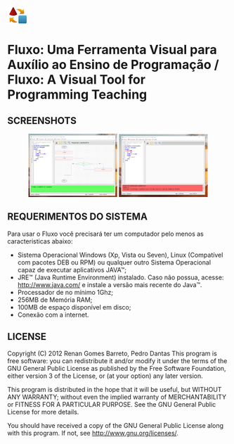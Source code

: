 ﻿
![Fluxo](https://github.com/RenanGBarreto/fluxocode/raw/master/tmp/fluxo-icon-small.png)

# Fluxo: Uma Ferramenta Visual para Auxílio ao Ensino de Programação / Fluxo: A Visual Tool for Programming Teaching

## SCREENSHOTS
<p align="center">
  <img alt="FluxoCode Image 1" src="https://github.com/RenanGBarreto/fluxocode/raw/master/tmp/fluxo-1.png" width="40%"> 
  <img alt="FluxoCode Image 2" src="https://github.com/RenanGBarreto/fluxocode/raw/master/tmp/fluxo-2.png" width="40%">
</p>

## REQUERIMENTOS DO SISTEMA

Para usar o Fluxo você precisará ter um computador pelo menos as caracteristicas abaixo:
* Sistema Operacional Windows (Xp, Vista ou Seven), Linux
   (Compatível com pacotes DEB ou RPM) ou qualquer outro Sistema Operacional capaz
   de executar aplicativos JAVA™;
* JRE™ (Java Runtime Environment) instalado. Caso não possua, acesse:
   http://www.java.com/ e instale a versão mais recente do Java™.
* Processador de no mínimo 1Ghz;
* 256MB de Memória RAM;
* 100MB de espaço disponível em disco;
* Conexão com a internet.

## LICENSE

Copyright (C) 2012 Renan Gomes Barreto, Pedro Dantas
This program is free software: you can redistribute it and/or modify
it under the terms of the GNU General Public License as published by
the Free Software Foundation, either version 3 of the License, or
(at your option) any later version.

This program is distributed in the hope that it will be useful,
but WITHOUT ANY WARRANTY; without even the implied warranty of
MERCHANTABILITY or FITNESS FOR A PARTICULAR PURPOSE.  See the
GNU General Public License for more details.

You should have received a copy of the GNU General Public License
along with this program.  If not, see http://www.gnu.org/licenses/.
